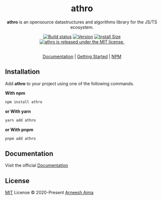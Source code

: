 
<h1 align="center">
athro
</h1>

<p align="center">
<b>athro</b> is an opensource datastructures and algorithms library for the JS/TS ecosystem.
<p>


<div align="center">
	<a href="https://github.com/arneesh/athro/actions"><img src="https://github.com/arneesh/athro/workflows/CI/badge.svg?branch=master" alt="Build status"></a>
    <a href="https://img.shields.io/npm/v/athro"><img src="https://img.shields.io/npm/v/athro" alt="Version"></a>
	<a href="https://packagephobia.now.sh/result?p=athro"><img src="https://badgen.net/packagephobia/install/athro" alt="Install Size"></a>
	<a href="https://github.com/arneesh/athro/blob/master/LICENSE.md">
    <img src="https://img.shields.io/badge/license-MIT-blue.svg" alt="athro is released under the MIT license." /></a>
</div>

<br/>

<p align="center">
 <a href="https://athro.arneeshaima.com" target="_blank">Documentation</a> | <a href="https://athro.arneeshaima.com/Getting%20Started" target="_blank">Getting Started</a> | <a href="https://www.npmjs.com/package/athro" target="_blank">NPM</a>
</p>



## Installation

Add **athro** to your project using one of the following commands. 

**With npm**
```bash
npm install athro
```

**or With yarn**
```bash
yarn add athro
```

**or With pnpm**
```bash
pnpm add athro
```

## Documentation

Visit the official <a href="https://athro.arneeshaima.com" target="_blank">Documentation</a>


## License

[MIT](./LICENSE) License © 2020-Present [Arneesh Aima](https://github.com/arneesh)
